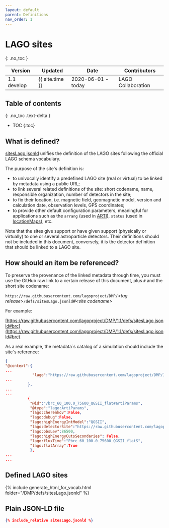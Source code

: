 ```yaml
---
layout: default
parent: Definitions
nav_order: 1
---
```


# LAGO sites
{: .no_toc }

|Version| Updated | Date |Contributors|
|-------|---------|------|------------|
| 1.1 develop | {{ site.time }} | 2020-06-01 - today | LAGO Collaboration |


## Table of contents
{: .no_toc .text-delta }

- TOC
{:toc}

## What is defined?

[sitesLago.jsonld](./sitesLago.jsonld) unifies the definition of the LAGO sites following the official LAGO schema vocabulary.

The purpose of the site's definition is:
- to univocally identify a predefined LAGO site (real or virtual) to be linked by metadata using a public URL;
- to link several related definitions of the site: short codename, name, responsible organization, number of detectors in the site;  
- to fix their location, i.e. magnetic field, geomagnetic model, version and calculation date, observation levels, GPS coordinates;
- to provide other default configuration parameters, meaningful for applications such as the `arrang` (used in [ARTI](https://github.com/lagoproject/arti)), `status` (used in [locationMaps](https://github.com/lagoproject/locationsMaps)), etc.  

Note that the sites give support or have given support (physically or virtually) to one or several astroparticle detectors. Their definitions should not be included in this document, conversely, it is the detector definition that should be linked to a LAGO site.

## How should an item be referenced?

To preserve the provenance of the linked metadata through time, you must use the GitHub raw link to a certain release of this document, plus `#` and the short site codename:

`https://raw.githubusercontent.com/lagoproject/DMP/`*\<tag release\>*`/defs/sitesLago.jsonld`*#\<site codename\>*

For example:

[https://raw.githubusercontent.com/lagoproject/DMP/1.1/defs/sitesLago.jsonld#brc](https://raw.githubusercontent.com/lagoproject/DMP/1.1/defs/sitesLago.jsonld#brc)


As a real example, the metadata´s catalog of a simulation should include the site´s reference:

```json
{
"@context":{
...
            "lago":"https://raw.githubusercontent.com/lagoproject/DMP/1.1/schema/lagoSchema.jsonld",
...
          },
...
...      
          {
           "@id":"/brc_60_100.0_75600_QGSII_flat#artiParams",
           "@type":"lago:ArtiParams",
           "lago:cherenkov":False,
           "lago:debug":False,
           "lago:highEnergyIntModel":"QGSII",
           "lago:detectorSite":"https://raw.githubusercontent.com/lagoproject/DMP/1.1/defs/sitesLago.jsonld#brc",
           "lago:obsLev":86500,
           "lago:highEnergyCutsSecondaries": False,
           "lago:fluxTime":"Pbrc_60_100.0_75600_QGSII_flatS",
           "lago:flatArray":True
           },
...
...
```

## Defined LAGO sites

{% include generate_html_for_vocab.html folder="/DMP/defs/sitesLago.jsonld" %}


## Plain JSON-LD file

```json
{% include_relative sitesLago.jsonld %}
```
